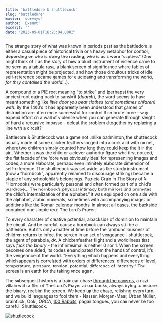 ```yaml
---
title: 'battledore & shuttlecock'
slug: 'battledore'
matter: 'surveys'
author: 'Exeunt'
excerpt: ''
date: "2023-09-01T16:20:04.000Z"
---
```


The strange story of what was known in periods past as the battledore is either a casual piece of historical trivia or a heavy metaphor for control, depending on who is doing the reading, who is as it were “captive.” (One might think of it as the story of how a blunt instrument of violence came to be seen as a tabula rasa, a blank screen of significance where fables of representation might be projected, and how those circuitous tricks of idle self-reference became games for elucidating and transforming the world, *for they contained the world…*). 

A compound of a PIE root meaning “to strike” and (perhaps) the very ancient root dating back to sanskrit (*duárah*), the word seems to have meant something like *little door you beat clothes (and sometimes children) with*. By the 1400’s it had apparently been understood that games of distraction are often more successful for control than brute force - why expend effort on a wall of violence when you can generate through sleight of hand a recursive impasse - defeat the problem altogether by replacing a line with a circuit? 

Battledore & Shuttlecock was a game not unlike badminton, the shuttlecock usually made of some chickenfeathers lodged into a cork and with no net, where two children simply counted how long they could keep the it in the air.. Whether it was the child or a clever authority figure who first noticed, the flat facade of the ‘dore was obviously ideal for representing images and codes, a more elaborate, perhaps even infinitely elaborate dimension of self-reference. The shuttlecock was set aside, as the sturdy instrument (now a “hornbook”, apparently renamed to discourage striking) became a staple of any schoolchild’s belongings.  Patricia Crain in The Story of A: “Hornbooks were particularly personal and often formed part of a child’s wardrobe… The hornbook’s physical intimacy both mirrors and promotes the child’s internalization of the alphabet.” It was equipped on one side with the alphabet, arabic numerals, sometimes with accompanying images or additions like the Roman calendar months. In almost all cases, the backside contained one simple text: The Lord’s Prayer.  

To every character of creative potential, a backside of dominion to maintain the circuit. And be careful, cause a hornbook can always still be a battledore. But it’s only a matter of time before the rambunctiousness of children returns to infect the screen in an act of vengeance - shuttlecock, the agent of parabola, *dx*. A chickenfeather flight and a worldliness that says *fuck the binary* - the infinitesimal is neither 0 nor 1. When the screen becomes one sided, its codes emancipated from the hands of control, it’s the vengeance of the world. “Everything which happens and everything which appears is correlated with orders of differences: differences of level, temperature, pressure, tension, potential, difference of intensity.” The screen is an earth for the taking once again.

The subsequent history is a train car chase [through the caverns](https://archive.org/details/gravitysrainbow00pync_0), a nazi villain with a flier of The Lord’s Prayer at our backs, always trying to restore the binary, reclaim the screen. We keep up the chase,  relishing every turn, and we build languages to fool them - Nasser, Morgan-Maar, Urban Müller, brainfuck, Ook!, *ORCΛ*, [100 Rabbits](https://100r.co/), pagan tongues, you can never be too careful. Shuttlecock.

![shuttlecock](https://github.com/oovg/the-open-template/assets/90937997/6aa5fd45-0aef-4fec-b95a-6e627466599e)

